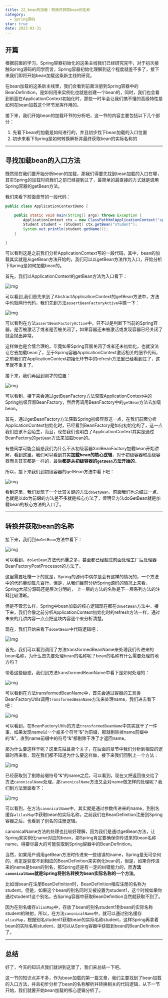 ```yaml
---
title: 22_bean的加载：转换并获取bean的名称
category:
  - Spring源码
star: true
date: 2023-03-31
---
```


<!-- more -->


## 开篇

根据前面的学习，Spring容器初始化的这条主线我们已经研究完毕，对于初次接触Spring源码的同学而言，Spring容器初始化理解到这个程度就差不多了，接下来我们即将开始bean加载这条新主线的研究。

在bean加载的这条新主线里，我们会看到前面注册到Spring容器中的BeanDefinition，是如何用来实例化也就是创建一个bean的，同时，我们也会看到前面在ApplicationContext初始化时，那些一时半会让我们搞不懂的高级特性是如何在bean加载这个环节发挥作用的。

接下来，我们开始bean的加载环节的分析吧，这一节的内容主要包括以下几个部分：

1. 先看下bean的加载是如何进行的，并且初步找下bean加载的入口位置
2. 初步来看下Spring是如何转换解析并最终获取bean的实际名称的

---

## 寻找加载bean的入口方法

既然现在我们要开始分析bean的加载，那我们得要先找到bean加载的入口在哪，其实Spring的加载时机我们之前已经提到过了，最简单的最直接的方式就是调用Spring容器的getBean方法。

我们来看下前面章节的一段代码：

```java
public class ApplicationContextDemo {

	public static void main(String[] args) throws Exception {
		ApplicationContext ctx = new ClassPathXmlApplicationContext("applicationContext.xml");
		Student student = (Student) ctx.getBean("student");
		System.out.println(student.getName());
	}

}
```

可以看到这是之前我们分析ApplicationContext写的一段代码，其中，bean的加载其实就是从getBean方法开始的，我们可以以getBean方法作为入口，开始分析下Spring是如何加载bean的。

首先，我们以ApplicationContext的getBean方法为入口看下：

![img](https://studyimages.oss-cn-beijing.aliyuncs.com/img/Spring/2022-11/20221124193541.png)

可以看到,我们首先来到了AbstractApplicationContext的getBean方法中，方法中也就两行代码，我们先到方法`assertBeanFactoryActive`中瞧一下：

![img](https://studyimages.oss-cn-beijing.aliyuncs.com/img/Spring/2022-11/20221124193555.png)

可以看到在方法`assertBeanFactoryActive`中，只不过是判断下当前的Spring容器，是否被激活了或者是否被关闭了，如果容器还未被激活或发现容器已经关闭了就会抛出异常。

这样做也是合情合理的，毕竟如果Spring容器关闭了或者还未初始化，也就没法让它去加载bean了，至于Spring容器ApplicationContext激活相关的细节代码，之前我们在ApplicationContext初始化环节中的refresh方法里已经看到过了，这里就不重复了。

接下来，我们再回到刚才的位置：

![img](https://studyimages.oss-cn-beijing.aliyuncs.com/img/Spring/2022-11/20221124193600.png)

可以看到，接下来会通过getBeanFactory方法获取ApplicationContext中的Spring初级容器BeanFactory，然后再调用BeanFactory中的`getBean`方法去加载bean。

首先，通过getBeanFactory方法获取Spring初级容器这一点，在我们前面分析ApplicationContext初始化时，已经看到BeanFactory是如何初始化的了，这一点我们应该不会陌生，而且，现在我们也明白了ApplicationContext其实是通过BeanFactory的`getBean`方法来加载bean的。

有些同学可能会疑惑我们为什么不从初级容器XmlBeanFactory加载bean开始讲解，看到这里，我们可以看到其实**加载bean的核心逻辑**，对于初级容器和高级容器而言其实都是一样的，最后**都是从初级容器的`getBean`方法开始的**。

所以，接下来我们到初级容器的getBean方法中看下吧：

![img](https://studyimages.oss-cn-beijing.aliyuncs.com/img/Spring/2022-11/20221124193604.png)

看到这里，我们发现了一个比较关键的方法`doGetBean`，前面我们也总结过一点，也就是以do为前缀的方法差不多就是核心方法了，很明显方法doGetBean就是加载bean的核心方法的入口了。

---

## 转换并获取bean的名称

接下来，我们到`doGetBean`方法中看下：

![img](https://studyimages.oss-cn-beijing.aliyuncs.com/img/Spring/2022-11/20221124193606.png)

可以看到，`doGetBean`方法代码量之多，甚至都已经超过前面处理工厂后处理器BeanFactoryPostProcessor的方法了。

这里需要吐槽一下的就是，Spring的源码中偶尔是会有这样的情况的，一个方法中的代码量动辄几百行，但是，从我们目前分析Spring源码的情况上来看，Spring大部分源码还是层次分明的， 上一层的方法的名称是下一层系列方法的注释比较清晰。

但是不管怎么样，Spring中bean加载的核心逻辑现在都在`doGetBean`方法中，接下来，我们会像之前分析ApplicationContext初始化时的refresh方法一样，通过未来的几讲内容一点点把这块内容逐个来分析清楚。

现在，我们开始来看下`doGetBean`中代码逻辑吧：

![img](https://studyimages.oss-cn-beijing.aliyuncs.com/img/Spring/2022-11/20221124193610.png)

首先，我们可以看到调用了方法transformedBeanName来处理我们传进来的bean名称，为什么首先要处理bean的名称呢？bean的名称有什么需要处理的地方吗？

带着这些疑惑，我们到方法transformedBeanName中看下是如何处理的：

![img](https://studyimages.oss-cn-beijing.aliyuncs.com/img/Spring/2022-11/20221124193614.png)

可以看到在方法transformedBeanName中，首先会通过容器的工具类BeanFactoryUtils调用`transformedBeanName`方法来处理name，我们进去看下吧：

![img](https://studyimages.oss-cn-beijing.aliyuncs.com/img/Spring/2022-11/20221124193616.png)

可以看到，在BeanFactoryUtils的方法`transformedBeanName`中其实就干了一件事，如果发现name以一个或多个符号“&”为前缀，那就剔除掉name前缀中的“&”，直到name前缀中的符号“&”都剔除干净了才返回name。

那为什么要这样干呢？这里先姑且卖个关子，在后面的章节中我们分析到相应的逻辑时再来看，现在我们都不知道为什么要这样做，接下来我们回到上一个方法：

![img](https://studyimages.oss-cn-beijing.aliyuncs.com/img/Spring/2022-11/20221124193620.png)

已经获取到了剔除前缀符号“&”的name之后，可以看到，现在又把返回值交给了方法`canonicalName`处理，那`canonicalName`方法又会对name做怎样的处理呢？我们到方法里面看下：

![img](https://studyimages.oss-cn-beijing.aliyuncs.com/img/Spring/2022-11/20221124193622.png)

可以看到，在方法`canonicalName`中，其实就是通过参数传进来的name，到别名缓存`alilasMap`中获取bean的实际名称，之前我们在BeanDefinition注册到Spring容器之后，也看到了别名的注册逻辑。

canonicalName方法的处理也比较好理解，因为我们是通过getBean方法，让Spring来实例化name对应的bean，那Spring肯定要确保你传进来的bean名称name，得要尽最大的可能获取到Spring容器中的BeanDefinition。

当然，如果用户调用getBean方法时传进来一些错误的name，Spring是无可奈何的，肯定是获取不到相应的BeanDefinition来实例化bean的，但是，如果你传进来的name是bean的别名，那Spring还是有一定的纠错能力的，而**方法`canonicalName`就是Spring将别名转换为bean实际名称的一个方法**。

比如当bean在注册BeanDefinition时，BeanDefinition相应注册的名称为student，但是，如果这个bean的别名同时又被设置为student1，这个时候如果你通过student1这个别名，去Spring容器中获取BeanDefinition当然就获取不到了。

因为在别名缓存`aliasMap`中，存放了bean的别名student1到bean的实际名称student的映射，所以，在方法`canonicalName`中，就可以通过别名缓存`aliasMap`，根据别名student1获取bean的实际名称student，这样Spring再拿着bean的实际名称student，就可以从Spring容器中获取到bean的BeanDefinition了。

---

## 总结

好了，今天的知识点我们就讲到这里了，我们来总结一下吧。

这一节的知识点并不多，作为bean加载的第一篇文章，我们主要找到了bean加载的入口方法，并且初步分析了bean的名称解析并转换相关的代码逻辑，从下一节开始，我们就要开始bean加载的核心逻辑分析了。